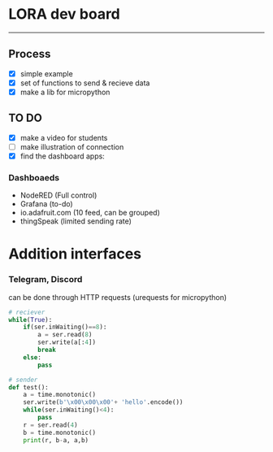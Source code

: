 # LORA dev board
----------
## Process
- [x] simple example
- [x] set of functions to send & recieve data
- [x] make a lib for micropython
## TO DO
- [x] make a video for students
- [ ] make illustration of connection
- [x] find the dashboard apps:
### Dashboaeds
 - NodeRED (Full control)
 - Grafana (to-do)
 - io.adafruit.com (10 feed, can be grouped)
 - thingSpeak (limited sending rate)
# Addition interfaces
### Telegram, Discord
can be done through HTTP requests (urequests for micropython)
``` python
# reciever
while(True):
    if(ser.inWaiting()==8):
        a = ser.read(8)
        ser.write(a[:4])
        break
    else:
        pass
```

``` python
# sender
def test():
    a = time.monotonic()
    ser.write(b'\x00\x00\x00'+ 'hello'.encode())
    while(ser.inWaiting()<4):
        pass
    r = ser.read(4)
    b = time.monotonic()
    print(r, b-a, a,b)
```
